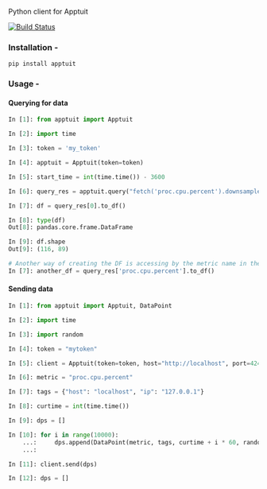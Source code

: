 Python client for Apptuit

[![Build Status](https://www.travis-ci.org/ApptuitAI/apptuit-py.svg?branch=master)](https://www.travis-ci.org/ApptuitAI/apptuit-py)

### Installation -

```
pip install apptuit
```

### Usage -

#### Querying for data

```python
In [1]: from apptuit import Apptuit

In [2]: import time

In [3]: token = 'my_token'

In [4]: apptuit = Apptuit(token=token)

In [5]: start_time = int(time.time()) - 3600

In [6]: query_res = apptuit.query("fetch('proc.cpu.percent').downsample('1m', 'avg')", start=start_time)

In [7]: df = query_res[0].to_df()

In [8]: type(df)
Out[8]: pandas.core.frame.DataFrame

In [9]: df.shape
Out[9]: (116, 89)

# Another way of creating the DF is accessing by the metric name in the query
In [7]: another_df = query_res['proc.cpu.percent'].to_df()
```

#### Sending data

```python
In [1]: from apptuit import Apptuit, DataPoint

In [2]: import time

In [3]: import random

In [4]: token = "mytoken"

In [5]: client = Apptuit(token=token, host="http://localhost", port=4242)

In [6]: metric = "proc.cpu.percent"

In [7]: tags = {"host": "localhost", "ip": "127.0.0.1"}

In [8]: curtime = int(time.time())

In [9]: dps = []

In [10]: for i in range(10000):
    ...:     dps.append(DataPoint(metric, tags, curtime + i * 60, random.random()))
    ...:

In [11]: client.send(dps)

In [12]: dps = []

```

